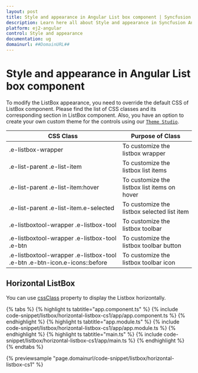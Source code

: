 ```yaml
---
layout: post
title: Style and appearance in Angular List box component | Syncfusion
description: Learn here all about Style and appearance in Syncfusion Angular List box component of Syncfusion Essential JS 2 and more.
platform: ej2-angular
control: Style and appearance 
documentation: ug
domainurl: ##DomainURL##
---
```


# Style and appearance in Angular List box component

To modify the ListBox appearance, you need to override the default CSS of ListBox component. Please find the list of CSS classes and its corresponding section in ListBox component. Also, you have an option to create your own custom theme for the controls using our [`Theme Studio`](https://ej2.syncfusion.com/themestudio/?theme=material).

| CSS Class | Purpose of Class |
|-----|-----|
|.e-listbox-wrapper|To customize the listbox wrapper |
|.e-list-parent .e-list-item|To customize the listbox list items |
|.e-list-parent .e-list-item:hover|To customize the listbox list items on hover |
|.e-list-parent .e-list-item.e-selected|To customize the listbox selected list item |
|.e-listboxtool-wrapper .e-listbox-tool|To customize the listbox toolbar |
|.e-listboxtool-wrapper .e-listbox-tool .e-btn|To customize the listbox toolbar button |
|.e-listboxtool-wrapper .e-listbox-tool .e-btn .e-btn-icon.e-icons::before|To customize the listbox toolbar icon |

## Horizontal ListBox

You can use [cssClass](https://ej2.syncfusion.com/angular/documentation/api/list-box/#cssClass) property to display the Listbox horizontally.

{% tabs %}
{% highlight ts tabtitle="app.component.ts" %}
{% include code-snippet/listbox/horizontal-listbox-cs1/app/app.component.ts %}
{% endhighlight %}
{% highlight ts tabtitle="app.module.ts" %}
{% include code-snippet/listbox/horizontal-listbox-cs1/app/app.module.ts %}
{% endhighlight %}
{% highlight ts tabtitle="main.ts" %}
{% include code-snippet/listbox/horizontal-listbox-cs1/app/main.ts %}
{% endhighlight %}
{% endtabs %}
  
{% previewsample "page.domainurl/code-snippet/listbox/horizontal-listbox-cs1" %}
